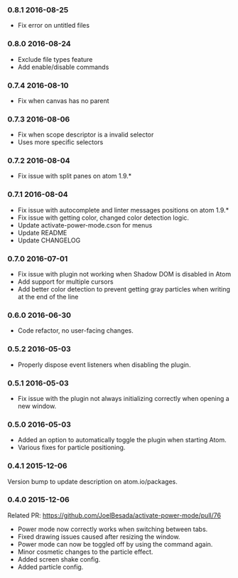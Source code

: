 ### 0.8.1 2016-08-25
* Fix error on untitled files

### 0.8.0 2016-08-24
* Exclude file types feature
* Add enable/disable commands

### 0.7.4 2016-08-10
* Fix when canvas has no parent

### 0.7.3 2016-08-06
* Fix when scope descriptor is a invalid selector
* Uses more specific selectors

### 0.7.2 2016-08-04
* Fix issue with split panes on atom 1.9.*

### 0.7.1 2016-08-04
* Fix issue with autocomplete and linter messages positions on atom 1.9.*
* Fix issue with getting color, changed color detection logic.
* Update activate-power-mode.cson for menus
* Update README
* Update CHANGELOG

### 0.7.0 2016-07-01
* Fix issue with plugin not working when Shadow DOM is disabled in Atom
* Add support for multiple cursors
* Add better color detection to prevent getting gray particles when writing at the end of the line

### 0.6.0 2016-06-30
* Code refactor, no user-facing changes. 

### 0.5.2 2016-05-03
* Properly dispose event listeners when disabling the plugin.

### 0.5.1 2016-05-03
* Fix issue with the plugin not always initializing correctly when opening a new window.

### 0.5.0 2016-05-03
* Added an option to automatically toggle the plugin when starting Atom.
* Various fixes for particle positioning.

### 0.4.1 2015-12-06
Version bump to update description on atom.io/packages.

### 0.4.0 2015-12-06
Related PR: https://github.com/JoelBesada/activate-power-mode/pull/76

* Power mode now correctly works when switching between tabs.
* Fixed drawing issues caused after resizing the window.
* Power mode can now be toggled off by using the command again.
* Minor cosmetic changes to the particle effect.
* Added screen shake config.
* Added particle config.
